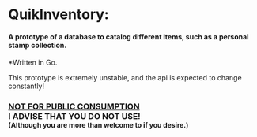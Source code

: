 <h1> QuikInventory: </h1>
<h4> A prototype of a database to catalog different items, such as a personal stamp collection. </h4>
*Written in Go.

<div></div>

This prototype is extremely unstable, and the api is expected to change constantly!
<h3><b><u> NOT FOR PUBLIC CONSUMPTION </u><br>
I ADVISE THAT YOU DO NOT USE! <br>
<sub> (Although you are more than welcome to if you desire.) </sub> </b></h3>

